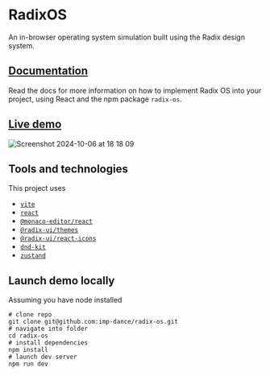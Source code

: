 # RadixOS

An in-browser operating system simulation built using the Radix design system.

## [Documentation](https://radix-os.netlify.app/)

Read the docs for more information on how to implement Radix OS into your project, using React and the npm package `radix-os`.

## **[Live demo](https://imp-dance.github.io/radix-os/)**

![Screenshot 2024-10-06 at 18 18 09](https://github.com/user-attachments/assets/c9a063f4-bee0-45ec-95c6-bb39f621baf3)

## Tools and technologies

This project uses

* [`vite`](https://vitejs.dev/)
* [`react`](https://react.dev)
* [`@monaco-editor/react`](https://github.com/suren-atoyan/monaco-react)
* [`@radix-ui/themes`](https://www.radix-ui.com/)
* [`@radix-ui/react-icons`](https://www.radix-ui.com/icons)
* [`dnd-kit`](https://dndkit.com/)
* [`zustand`](https://zustand.docs.pmnd.rs/)

## Launch demo locally

Assuming you have node installed

```shell
# clone repo
git clone git@github.com:imp-dance/radix-os.git
# navigate into folder
cd radix-os
# install dependencies
npm install
# launch dev server
npm run dev
```
